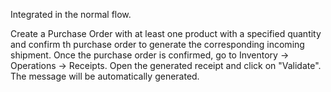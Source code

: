Integrated in the normal flow.

Create a Purchase Order with at least one product with a specified quantity and confirm th purchase order
to generate the corresponding incoming shipment. Once the purchase order is confirmed,
go to Inventory -> Operations -> Receipts. Open the generated receipt and click on "Validate".
The message will be automatically generated.
